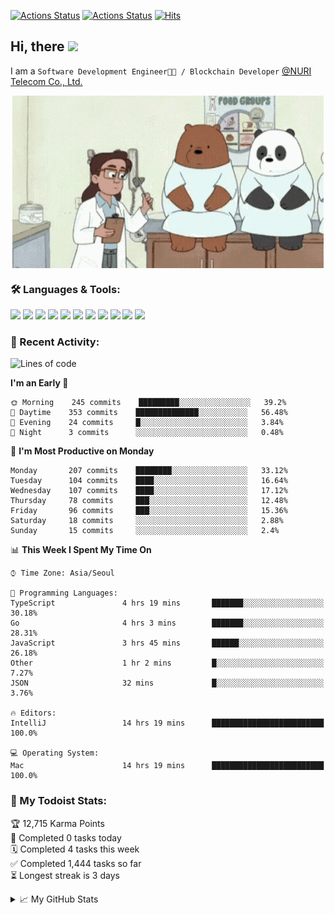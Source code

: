 
[![Actions Status](https://github.com/ddok2/ddok2/workflows/Todoist%20Readme/badge.svg)](https://github.com/ddok2/ddok2/actions)
[![Actions Status](https://github.com/ddok2/ddok2/workflows/wakatime-stats/badge.svg)](https://github.com/ddok2/ddok2/actions)
[![Hits](https://hits.seeyoufarm.com/api/count/incr/badge.svg?url=https%3A%2F%2Fgithub.com%2Fddok2)](https://hits.seeyoufarm.com)

<!-- ![visitors](https://visitor-badge.laobi.icu/badge?page_id=ddok2.ddok2) -->
## Hi, there <img src="https://raw.githubusercontent.com/MartinHeinz/MartinHeinz/master/wave.gif" width="25px">

I am a `Software Development Engineer🧑‍💻 / Blockchain Developer` [@NURI Telecom Co., Ltd.](http://www.nuritelecom.com)


<p align="center">
<img align="center" alt="GIF" src="img/debugging.gif" />
</p>


### 🛠 Languages & Tools:
<p>
    <img src="https://img.shields.io/badge/go-%2300ADD8.svg?&style=for-the-badge&logo=go&logoColor=white"/>
    <img src="https://img.shields.io/badge/node.js%20-%2343853D.svg?&style=for-the-badge&logo=node.js&logoColor=white"/>
    <img src="https://img.shields.io/badge/javascript%20-%23323330.svg?&style=for-the-badge&logo=javascript&logoColor=%23F7DF1E"/>
    <img src="https://img.shields.io/badge/typescript%20-%23007ACC.svg?&style=for-the-badge&logo=typescript&logoColor=white"/>
    <img src="https://img.shields.io/badge/python%20-%2314354C.svg?&style=for-the-badge&logo=python&logoColor=white"/>
    <img src="https://img.shields.io/badge/react%20-%2320232a.svg?&style=for-the-badge&logo=react&logoColor=%2361DAFB"/>
    <img src="https://img.shields.io/badge/AWS%20-%23FF9900.svg?&style=for-the-badge&logo=amazon-aws&logoColor=white"/>
    <img src="https://img.shields.io/badge/Google%20Cloud%20-%234285F4.svg?&style=for-the-badge&logo=google-cloud&logoColor=white"/>
    <img src="https://img.shields.io/badge/docker%20-%230db7ed.svg?&style=for-the-badge&logo=docker&logoColor=white"/>
    <img src="https://img.shields.io/badge/kubernetes%20-%23326ce5.svg?&style=for-the-badge&logo=kubernetes&logoColor=white"/>
    <img src="https://img.shields.io/badge/ansible%20-%231A1918.svg?&style=for-the-badge&logo=ansible&logoColor=white"/>
</p>

### 🌈 Recent Activity:
<!--START_SECTION:waka-->
![Lines of code](https://img.shields.io/badge/From%20Hello%20World%20I%27ve%20Written-601812%20lines%20of%20code-blue)

**I'm an Early 🐤** 

```text
🌞 Morning    245 commits    █████████░░░░░░░░░░░░░░░░   39.2% 
🌆 Daytime    353 commits    ██████████████░░░░░░░░░░░   56.48% 
🌃 Evening    24 commits     █░░░░░░░░░░░░░░░░░░░░░░░░   3.84% 
🌙 Night      3 commits      ░░░░░░░░░░░░░░░░░░░░░░░░░   0.48%

```
📅 **I'm Most Productive on Monday** 

```text
Monday       207 commits    ████████░░░░░░░░░░░░░░░░░   33.12% 
Tuesday      104 commits    ████░░░░░░░░░░░░░░░░░░░░░   16.64% 
Wednesday    107 commits    ████░░░░░░░░░░░░░░░░░░░░░   17.12% 
Thursday     78 commits     ███░░░░░░░░░░░░░░░░░░░░░░   12.48% 
Friday       96 commits     ███░░░░░░░░░░░░░░░░░░░░░░   15.36% 
Saturday     18 commits     ░░░░░░░░░░░░░░░░░░░░░░░░░   2.88% 
Sunday       15 commits     ░░░░░░░░░░░░░░░░░░░░░░░░░   2.4%

```


📊 **This Week I Spent My Time On** 

```text
⌚︎ Time Zone: Asia/Seoul

💬 Programming Languages: 
TypeScript               4 hrs 19 mins       ███████░░░░░░░░░░░░░░░░░░   30.18% 
Go                       4 hrs 3 mins        ███████░░░░░░░░░░░░░░░░░░   28.31% 
JavaScript               3 hrs 45 mins       ██████░░░░░░░░░░░░░░░░░░░   26.18% 
Other                    1 hr 2 mins         █░░░░░░░░░░░░░░░░░░░░░░░░   7.27% 
JSON                     32 mins             █░░░░░░░░░░░░░░░░░░░░░░░░   3.76%

🔥 Editors: 
IntelliJ                 14 hrs 19 mins      █████████████████████████   100.0%

💻 Operating System: 
Mac                      14 hrs 19 mins      █████████████████████████   100.0%

```


<!--END_SECTION:waka-->

### 🚧 My Todoist Stats:
<!-- TODO-IST:START -->
🏆  12,715 Karma Points           
🌸  Completed 0 tasks today           
🗓  Completed 4 tasks this week           
✅  Completed 1,444 tasks so far           
⏳  Longest streak is 3 days
<!-- TODO-IST:END -->

<details>
<summary>📈 My GitHub Stats</summary>
<p align="center"> <img src="https://github-readme-stats.vercel.app/api?username=ddok2&show_icons=true" alt="ddok2" />
</details>
